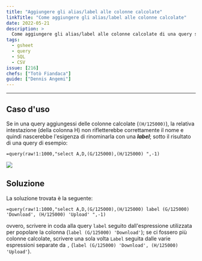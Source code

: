 ```yaml
---
title: "Aggiungere gli alias/label alle colonne calcolate"
linkTitle: "Come aggiungere gli alias/label alle colonne calcolate"
date: 2022-05-21
description: >
  Come aggiungere gli alias/label alle colonne calcolate di una query su un gsheet
tags:
  - gsheet
  - query
  - SQL
  - CSV
issue: [216]
chefs: ["Totò Fiandaca"]
guide: ["Dennis Angemi"]
---
```


---

## Caso d'uso

Se in una query aggiungessi delle colonne calcolate (`(H/125000)`), la relativa intestazione (della colonna H) non rifletterebbe correttamente il nome e quindi nascerebbe l'esigenza di rinominarla con una _**label**_; sotto il risultato di una query di esempio:

```
=query(raw!1:1000,"select A,D,(G/125000),(H/125000) ",-1)
```

![](https://user-images.githubusercontent.com/7631137/169658572-91eeac9f-7879-490f-bc2f-a81f5783a4cb.png)

## Soluzione

La soluzione trovata è la seguente:

```
=query(raw!1:1000,"select A,D,(G/125000),(H/125000) label (G/125000) 'Download', (H/125000) 'Upload' ",-1)
```

ovvero, scrivere in coda alla query `label` seguito dall'espressione utilizzata per popolare la colonna (`label (G/125000) 'Download'`); se ci fossero più colonne calcolate, scrivere una sola volta `Label` seguita dalle varie espressioni separate da `,` (`label (G/125000) 'Download', (H/125000) 'Upload'`).

